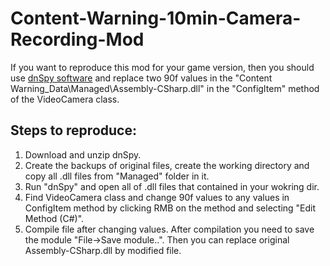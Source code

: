 # Content-Warning-10min-Camera-Recording-Mod
If you want to reproduce this mod for your game version, then you should use [dnSpy software][dnSpy] and replace two 90f values in the "Content Warning_Data\Managed\Assembly-CSharp.dll" in the "ConfigItem" method of the VideoCamera class.
## Steps to reproduce:
1. Download and unzip dnSpy.
2. Create the backups of original files, create the working directory and copy all .dll files from "Managed" folder in it.
3. Run "dnSpy" and open all of .dll files that contained in your wokring dir.
4. Find VideoCamera class and change 90f values to any values in ConfigItem method by clicking RMB on the method and selecting "Edit Method (C#)".
5. Compile file after changing values. After compilation you need to save the module "File->Save module..". Then you can replace original Assembly-CSharp.dll by modified file.

[dnSpy]: https://github.com/dnSpy/dnSpy
